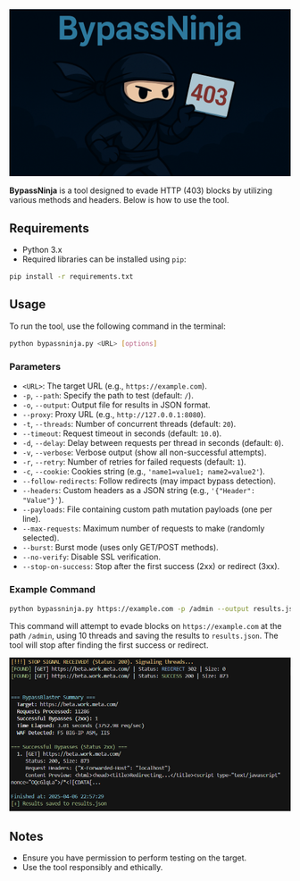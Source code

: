 <img src="./assets/logo.png" width="auto" height="10%" alt="bypass_succes image">

**BypassNinja** is a tool designed to evade HTTP (403) blocks by utilizing various methods and headers. Below is how to use the tool.

## Requirements

- Python 3.x
- Required libraries can be installed using `pip`:

```bash
pip install -r requirements.txt
```

## Usage

To run the tool, use the following command in the terminal:

```bash
python bypassninja.py <URL> [options]
```

### Parameters

- `<URL>`: The target URL (e.g., `https://example.com`).
- `-p`, `--path`: Specify the path to test (default: `/`).
- `-o`, `--output`: Output file for results in JSON format.
- `--proxy`: Proxy URL (e.g., `http://127.0.0.1:8080`).
- `-t`, `--threads`: Number of concurrent threads (default: `20`).
- `--timeout`: Request timeout in seconds (default: `10.0`).
- `-d`, `--delay`: Delay between requests per thread in seconds (default: `0`).
- `-v`, `--verbose`: Verbose output (show all non-successful attempts).
- `-r`, `--retry`: Number of retries for failed requests (default: `1`).
- `-c`, `--cookie`: Cookies string (e.g., `'name1=value1; name2=value2'`).
- `--follow-redirects`: Follow redirects (may impact bypass detection).
- `--headers`: Custom headers as a JSON string (e.g., `'{"Header": "Value"}'`).
- `--payloads`: File containing custom path mutation payloads (one per line).
- `--max-requests`: Maximum number of requests to make (randomly selected).
- `--burst`: Burst mode (uses only GET/POST methods).
- `--no-verify`: Disable SSL verification.
- `--stop-on-success`: Stop after the first success (2xx) or redirect (3xx).

### Example Command

```bash
python bypassninja.py https://example.com -p /admin --output results.json --threads 10 --stop-on-success
```

This command will attempt to evade blocks on `https://example.com` at the path `/admin`, using 10 threads and saving the results to `results.json`. The tool will stop after finding the first success or redirect.

<img src="./assets/bypass_succes.png" width="auto" height="auto" alt="bypass_succes image">

## Notes

- Ensure you have permission to perform testing on the target.
- Use the tool responsibly and ethically.

